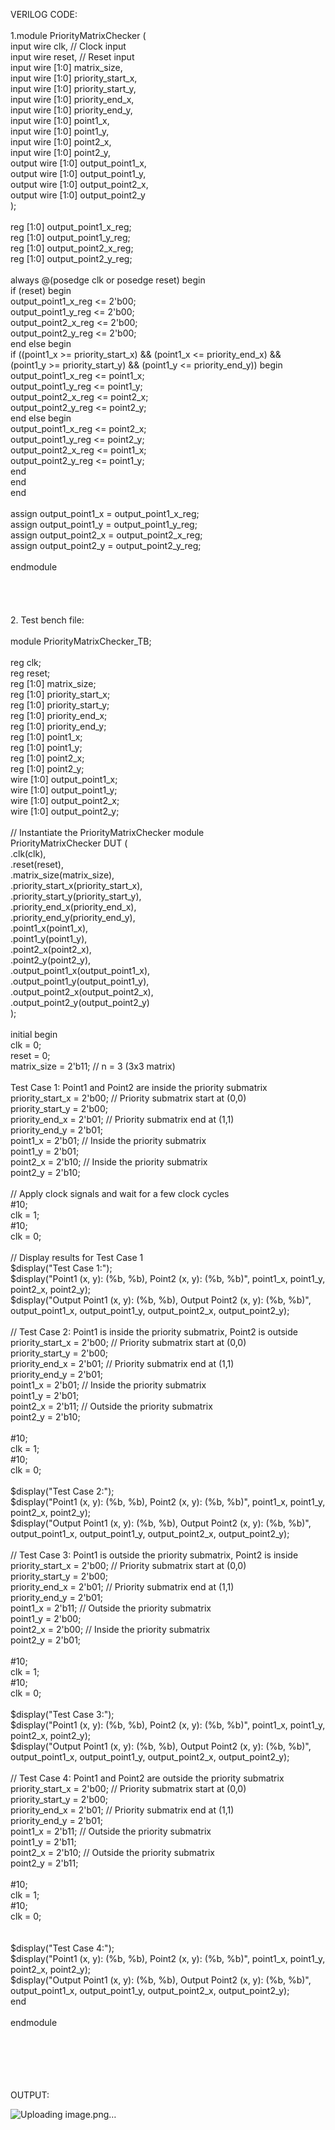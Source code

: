 VERILOG CODE:<br>
<br>
1.module PriorityMatrixChecker (<br>
    input wire clk,               // Clock input<br>
    input wire reset,             // Reset input<br>
    input wire [1:0] matrix_size,<br>
    input wire [1:0] priority_start_x,<br>
    input wire [1:0] priority_start_y,<br>
    input wire [1:0] priority_end_x,<br>
    input wire [1:0] priority_end_y,<br>
    input wire [1:0] point1_x,<br>
    input wire [1:0] point1_y,<br>
    input wire [1:0] point2_x,<br>
    input wire [1:0] point2_y,<br>
    output wire [1:0] output_point1_x,<br>
    output wire [1:0] output_point1_y,<br>
    output wire [1:0] output_point2_x,<br>
    output wire [1:0] output_point2_y<br>
);<br>
<br>
reg [1:0] output_point1_x_reg;<br>
reg [1:0] output_point1_y_reg;<br>
reg [1:0] output_point2_x_reg;<br>
reg [1:0] output_point2_y_reg;<br>
<br>
always @(posedge clk or posedge reset) begin<br>
    if (reset) begin<br>
        output_point1_x_reg <= 2'b00;<br>
        output_point1_y_reg <= 2'b00;<br>
        output_point2_x_reg <= 2'b00;<br>
        output_point2_y_reg <= 2'b00;<br>
    end else begin<br>
        if ((point1_x >= priority_start_x) && (point1_x <= priority_end_x) &&<br>
            (point1_y >= priority_start_y) && (point1_y <= priority_end_y)) begin<br>
            output_point1_x_reg <= point1_x;<br>
            output_point1_y_reg <= point1_y;<br>
            output_point2_x_reg <= point2_x;<br>
            output_point2_y_reg <= point2_y;<br>
        end else begin<br>
            output_point1_x_reg <= point2_x;<br>
            output_point1_y_reg <= point2_y;<br>
            output_point2_x_reg <= point1_x;<br>
            output_point2_y_reg <= point1_y;<br>
        end<br>
    end<br>
end<br>
<br>
assign output_point1_x = output_point1_x_reg;<br>
assign output_point1_y = output_point1_y_reg;<br>
assign output_point2_x = output_point2_x_reg;<br>
assign output_point2_y = output_point2_y_reg;<br>
<br>
endmodule<br>
<br>
<br>
<br>
<br>
2. Test bench file:<br>
<br>
module PriorityMatrixChecker_TB;<br>
<br>
reg clk;<br>
reg reset;<br>
reg [1:0] matrix_size;<br>
reg [1:0] priority_start_x;<br>
reg [1:0] priority_start_y;<br>
reg [1:0] priority_end_x;<br>
reg [1:0] priority_end_y;<br>
reg [1:0] point1_x;<br>
reg [1:0] point1_y;<br>
reg [1:0] point2_x;<br>
reg [1:0] point2_y;<br>
wire [1:0] output_point1_x;<br>
wire [1:0] output_point1_y;<br>
wire [1:0] output_point2_x;<br>
wire [1:0] output_point2_y;<br>
<br>
// Instantiate the PriorityMatrixChecker module<br>
PriorityMatrixChecker DUT (<br>
    .clk(clk),<br>
    .reset(reset),<br>
    .matrix_size(matrix_size),<br>
    .priority_start_x(priority_start_x),<br>
    .priority_start_y(priority_start_y),<br>
    .priority_end_x(priority_end_x),<br>
    .priority_end_y(priority_end_y),<br>
    .point1_x(point1_x),<br>
    .point1_y(point1_y),<br>
    .point2_x(point2_x),<br>
    .point2_y(point2_y),<br>
    .output_point1_x(output_point1_x),<br>
    .output_point1_y(output_point1_y),<br>
    .output_point2_x(output_point2_x),<br>
    .output_point2_y(output_point2_y)<br>
);<br>
<br>
initial begin<br>
    clk = 0;<br>
    reset = 0;<br>
    matrix_size = 2'b11; // n = 3 (3x3 matrix)<br>
<br>
    Test Case 1: Point1 and Point2 are inside the priority submatrix<br>
    priority_start_x = 2'b00; // Priority submatrix start at (0,0)<br>
    priority_start_y = 2'b00;<br>
    priority_end_x = 2'b01; // Priority submatrix end at (1,1)<br>
    priority_end_y = 2'b01;<br>
    point1_x = 2'b01; // Inside the priority submatrix<br>
    point1_y = 2'b01;<br>
    point2_x = 2'b10; // Inside the priority submatrix<br>
    point2_y = 2'b10;<br>
<br>
    // Apply clock signals and wait for a few clock cycles<br>
    #10;<br>
    clk = 1;<br>
    #10;<br>
    clk = 0;<br>
<br>
    // Display results for Test Case 1<br>
    $display("Test Case 1:");<br>
    $display("Point1 (x, y): (%b, %b), Point2 (x, y): (%b, %b)", point1_x, point1_y, point2_x, point2_y);<br>
    $display("Output Point1 (x, y): (%b, %b), Output Point2 (x, y): (%b, %b)", output_point1_x, output_point1_y, output_point2_x, output_point2_y);<br>
<br>
    // Test Case 2: Point1 is inside the priority submatrix, Point2 is outside<br>
    priority_start_x = 2'b00; // Priority submatrix start at (0,0)<br>
    priority_start_y = 2'b00;<br>
    priority_end_x = 2'b01; // Priority submatrix end at (1,1)<br>
    priority_end_y = 2'b01;<br>
    point1_x = 2'b01; // Inside the priority submatrix<br>
    point1_y = 2'b01;<br>
    point2_x = 2'b11; // Outside the priority submatrix<br>
    point2_y = 2'b10;<br>
<br>
    #10;<br>
    clk = 1;<br>
    #10;<br>
    clk = 0;<br>
<br>
    $display("Test Case 2:");<br>
    $display("Point1 (x, y): (%b, %b), Point2 (x, y): (%b, %b)", point1_x, point1_y, point2_x, point2_y);<br>
    $display("Output Point1 (x, y): (%b, %b), Output Point2 (x, y): (%b, %b)", output_point1_x, output_point1_y, output_point2_x, output_point2_y);<br>
<br>
    // Test Case 3: Point1 is outside the priority submatrix, Point2 is inside<br>
    priority_start_x = 2'b00; // Priority submatrix start at (0,0)<br>
    priority_start_y = 2'b00;<br>
    priority_end_x = 2'b01; // Priority submatrix end at (1,1)<br>
    priority_end_y = 2'b01;<br>
    point1_x = 2'b11; // Outside the priority submatrix<br>
    point1_y = 2'b00;<br>
    point2_x = 2'b00; // Inside the priority submatrix<br>
    point2_y = 2'b01;<br>
<br>
    #10;<br>
    clk = 1;<br>
    #10;<br>
    clk = 0;<br>
<br>
    $display("Test Case 3:");<br>
    $display("Point1 (x, y): (%b, %b), Point2 (x, y): (%b, %b)", point1_x, point1_y, point2_x, point2_y);<br>
    $display("Output Point1 (x, y): (%b, %b), Output Point2 (x, y): (%b, %b)", output_point1_x, output_point1_y, output_point2_x, output_point2_y);<br>
    <br>
    // Test Case 4: Point1 and Point2 are outside the priority submatrix<br>
    priority_start_x = 2'b00; // Priority submatrix start at (0,0)<br>
    priority_start_y = 2'b00;<br>
    priority_end_x = 2'b01; // Priority submatrix end at (1,1)<br>
    priority_end_y = 2'b01;<br>
    point1_x = 2'b11; // Outside the priority submatrix<br>
    point1_y = 2'b11;<br>
    point2_x = 2'b10; // Outside the priority submatrix<br>
    point2_y = 2'b11;<br>
<br>
    #10;<br>
    clk = 1;<br>
    #10;<br>
    clk = 0;<br>
<br>
   <br> $display("Test Case 4:");<br>
    $display("Point1 (x, y): (%b, %b), Point2 (x, y): (%b, %b)", point1_x, point1_y, point2_x, point2_y);<br>
    $display("Output Point1 (x, y): (%b, %b), Output Point2 (x, y): (%b, %b)", output_point1_x, output_point1_y, output_point2_x, output_point2_y);<br>
end<br>
<br>
endmodule<br>
<br><br>

<br>
<br>
<br>
OUTPUT:<br>

![Uploading image.png…]()
